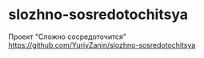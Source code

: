 # slozhno-sosredotochitsya
Проект "Сложно сосредоточится" <br>
https://github.com/YuriyZanin/slozhno-sosredotochitsya